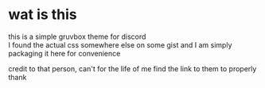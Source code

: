 # wat is this
this is a simple gruvbox theme for discord<br>
I found the actual css somewhere else on some gist and I am simply packaging it here for convenience

credit to that person, can't for the life of me find the link to them to properly thank